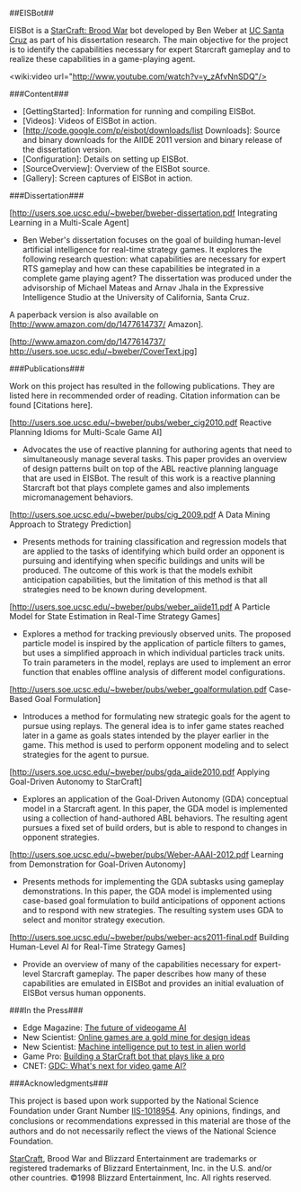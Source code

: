 ##EISBot##

EISBot is a [StarCraft: Brood War](http://us.blizzard.com/en-us/games/sc/) bot developed by Ben Weber at [UC Santa Cruz](http://games.soe.ucsc.edu/) as part of his dissertation research. The main objective for the project is to identify the capabilities necessary for expert Starcraft gameplay and to realize these capabilities in a game-playing agent. 

<wiki:video url="http://www.youtube.com/watch?v=y_zAfvNnSDQ"/>

###Content###

  * [GettingStarted]: Information for running and compiling EISBot. 
  * [Videos]: Videos of EISBot in action. 
  * [http://code.google.com/p/eisbot/downloads/list Downloads]: Source and binary downloads for the AIIDE 2011 version and binary release of the dissertation version. 
  * [Configuration]: Details on setting up EISBot. 
  * [SourceOverview]: Overview of the EISBot source. 
  * [Gallery]: Screen captures of EISBot in action. 

###Dissertation###

[http://users.soe.ucsc.edu/~bweber/bweber-dissertation.pdf Integrating Learning in a Multi-Scale Agent]
  * Ben Weber's dissertation focuses on the goal of building human-level artificial intelligence for real-time strategy games. It explores the following research question: what capabilities are necessary for expert RTS gameplay and how can these capabilities be integrated in a complete game playing agent? The dissertation was produced under the advisorship of Michael Mateas and Arnav Jhala in the Expressive Intelligence Studio at the University of California, Santa Cruz.

A paperback version is also available on [http://www.amazon.com/dp/1477614737/ Amazon]. 

[http://www.amazon.com/dp/1477614737/ http://users.soe.ucsc.edu/~bweber/CoverText.jpg]

###Publications###

Work on this project has resulted in the following publications. They are listed here in recommended order of reading. Citation information can be found [Citations here]. 

 
[http://users.soe.ucsc.edu/~bweber/pubs/weber_cig2010.pdf Reactive Planning Idioms for Multi-Scale Game AI]
  * Advocates the use of reactive planning for authoring agents that need to simultaneously manage several tasks. This paper provides an overview of design patterns built on top of the ABL reactive planning language that are used in EISBot. The result of this work is a reactive planning Starcraft bot that plays complete games and also implements micromanagement behaviors.

[http://users.soe.ucsc.edu/~bweber/pubs/cig_2009.pdf A Data Mining Approach to Strategy Prediction]
  * Presents methods for training classification and regression models that are applied to the tasks of identifying which build order an opponent is pursuing and identifying when specific buildings and units will be produced. The outcome of this work is that the models exhibit anticipation capabilities, but the limitation of this method is that all strategies need to be known during development. 

[http://users.soe.ucsc.edu/~bweber/pubs/weber_aiide11.pdf A Particle Model for State Estimation in Real-Time Strategy Games]
  * Explores a method for tracking previously observed units. The proposed particle model is inspired by the application of particle filters to games, but uses a simplified approach in which individual particles track units. To train parameters in the model, replays are used to implement an error function that enables offline analysis of different model configurations. 

[http://users.soe.ucsc.edu/~bweber/pubs/weber_goalformulation.pdf Case-Based Goal Formulation]
  * Introduces a method for formulating new strategic goals for the agent to pursue using replays. The general idea is to infer game states reached later in a game as goals states intended by the player earlier in the game. This method is used to perform opponent modeling and to select strategies for the agent to pursue. 

[http://users.soe.ucsc.edu/~bweber/pubs/gda_aiide2010.pdf Applying Goal-Driven Autonomy to StarCraft]
  * Explores an application of the Goal-Driven Autonomy (GDA) conceptual model in a Starcraft agent. In this paper, the GDA model is implemented using a collection of hand-authored ABL behaviors. The resulting agent pursues a fixed set of build orders, but is able to respond to changes in opponent strategies. 

[http://users.soe.ucsc.edu/~bweber/pubs/Weber-AAAI-2012.pdf Learning from Demonstration for Goal-Driven Autonomy]
  * Presents methods for implementing the GDA subtasks using gameplay demonstrations. In this paper, the GDA model is implemented using case-based goal formulation to build anticipations of opponent actions and to respond with new strategies. The resulting system uses GDA to select and monitor strategy execution. 

[http://users.soe.ucsc.edu/~bweber/pubs/weber-acs2011-final.pdf Building Human-Level AI for Real-Time Strategy Games]
  * Provide an overview of many of the capabilities necessary for expert-level Starcraft gameplay. The paper describes how many of these capabilities are emulated in EISBot and provides an initial evaluation of EISBot versus human opponents.

###In the Press###

  * Edge Magazine: [The future of videogame AI](http://www.edge-online.com/features/future-videogame-ai?page=2)
  * New Scientist: [Online games are a gold mine for design ideas](http://www.newscientist.com/article/mg20727745.100-online-games-are-a-gold-mine-for-design-ideas.htm) 
  * New Scientist: [ Machine intelligence put to test in alien world](http://www.newscientist.com/article/mg20827845.400-machine-intelligence-put-to-test-in-alien-world.html)
  * Game Pro: [Building a StarCraft bot that plays like a pro](http://web.archive.org/web/20110607063926/http://www.gamepro.com/article/features/214810/starcraft-bot-plays-like-pro/) 
  * CNET: [GDC: What's next for video game AI?](http://news.cnet.com/8301-27076_3-20000266-248.html) 

###Acknowledgments###

This project is based upon work supported by the National Science Foundation under Grant Number [IIS-1018954](http://www.nsf.gov/awardsearch/showAward.do?AwardNumber=1018954). Any opinions, ﬁndings, and conclusions or recommendations expressed in this material are those of the authors and do not necessarily reﬂect the views of the National Science Foundation.

[StarCraft](http://us.blizzard.com/en-us/games/sc/), Brood War and Blizzard Entertainment are trademarks or registered trademarks of Blizzard Entertainment, Inc. in the U.S. and/or other countries. ©1998 Blizzard Entertainment, Inc. All rights reserved.
